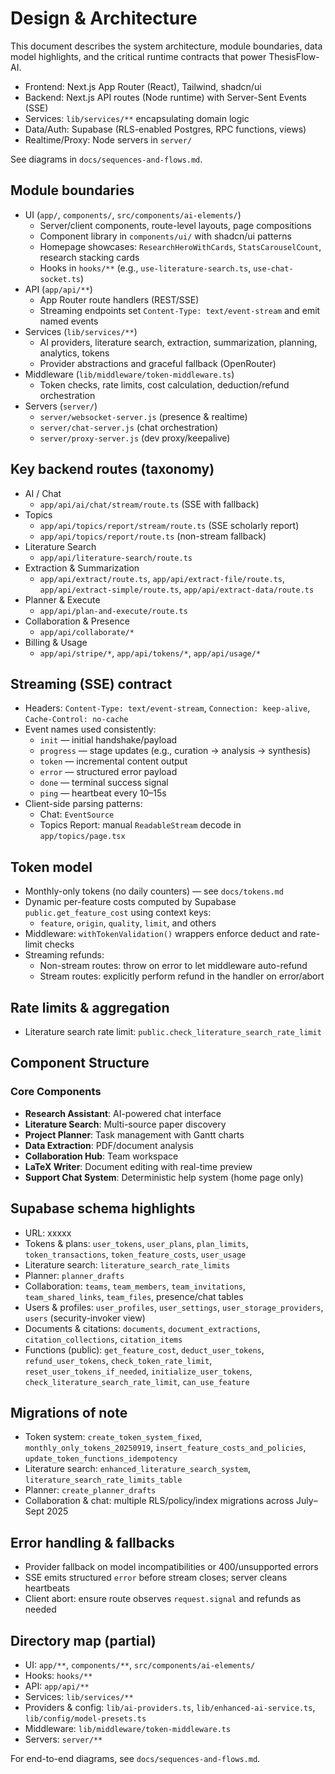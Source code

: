 # Design & Architecture

This document describes the system architecture, module boundaries, data model highlights, and the critical runtime contracts that power ThesisFlow-AI.

- Frontend: Next.js App Router (React), Tailwind, shadcn/ui
- Backend: Next.js API routes (Node runtime) with Server-Sent Events (SSE)
- Services: `lib/services/**` encapsulating domain logic
- Data/Auth: Supabase (RLS-enabled Postgres, RPC functions, views)
- Realtime/Proxy: Node servers in `server/`

See diagrams in `docs/sequences-and-flows.md`.

## Module boundaries
- UI (`app/`, `components/`, `src/components/ai-elements/`)
  - Server/client components, route-level layouts, page compositions
  - Component library in `components/ui/` with shadcn/ui patterns
  - Homepage showcases: `ResearchHeroWithCards`, `StatsCarouselCount`, research stacking cards
  - Hooks in `hooks/**` (e.g., `use-literature-search.ts`, `use-chat-socket.ts`)
- API (`app/api/**`)
  - App Router route handlers (REST/SSE)
  - Streaming endpoints set `Content-Type: text/event-stream` and emit named events
- Services (`lib/services/**`)
  - AI providers, literature search, extraction, summarization, planning, analytics, tokens
  - Provider abstractions and graceful fallback (OpenRouter)
- Middleware (`lib/middleware/token-middleware.ts`)
  - Token checks, rate limits, cost calculation, deduction/refund orchestration
- Servers (`server/`)
  - `server/websocket-server.js` (presence & realtime)
  - `server/chat-server.js` (chat orchestration)
  - `server/proxy-server.js` (dev proxy/keepalive)

## Key backend routes (taxonomy)
- AI / Chat
  - `app/api/ai/chat/stream/route.ts` (SSE with fallback)
- Topics
  - `app/api/topics/report/stream/route.ts` (SSE scholarly report)
  - `app/api/topics/report/route.ts` (non-stream fallback)
- Literature Search
  - `app/api/literature-search/route.ts`
- Extraction & Summarization
  - `app/api/extract/route.ts`, `app/api/extract-file/route.ts`, `app/api/extract-simple/route.ts`, `app/api/extract-data/route.ts`
- Planner & Execute
  - `app/api/plan-and-execute/route.ts`
- Collaboration & Presence
  - `app/api/collaborate/*`
- Billing & Usage
  - `app/api/stripe/*`, `app/api/tokens/*`, `app/api/usage/*`

## Streaming (SSE) contract
- Headers: `Content-Type: text/event-stream`, `Connection: keep-alive`, `Cache-Control: no-cache`
- Event names used consistently:
  - `init` — initial handshake/payload
  - `progress` — stage updates (e.g., curation → analysis → synthesis)
  - `token` — incremental content output
  - `error` — structured error payload
  - `done` — terminal success signal
  - `ping` — heartbeat every 10–15s
- Client-side parsing patterns:
  - Chat: `EventSource`
  - Topics Report: manual `ReadableStream` decode in `app/topics/page.tsx`

## Token model
- Monthly-only tokens (no daily counters) — see `docs/tokens.md`
- Dynamic per-feature costs computed by Supabase `public.get_feature_cost` using context keys:
  - `feature`, `origin`, `quality`, `limit`, and others
- Middleware: `withTokenValidation()` wrappers enforce deduct and rate-limit checks
- Streaming refunds:
  - Non-stream routes: throw on error to let middleware auto-refund
  - Stream routes: explicitly perform refund in the handler on error/abort

## Rate limits & aggregation
- Literature search rate limit: `public.check_literature_search_rate_limit`

## Component Structure

### Core Components
- **Research Assistant**: AI-powered chat interface
- **Literature Search**: Multi-source paper discovery
- **Project Planner**: Task management with Gantt charts
- **Data Extraction**: PDF/document analysis
- **Collaboration Hub**: Team workspace
- **LaTeX Writer**: Document editing with real-time preview
- **Support Chat System**: Deterministic help system (home page only)

## Supabase schema highlights
- URL: xxxxx
- Tokens & plans: `user_tokens`, `user_plans`, `plan_limits`, `token_transactions`, `token_feature_costs`, `user_usage`
- Literature search: `literature_search_rate_limits`
- Planner: `planner_drafts`
- Collaboration: `teams`, `team_members`, `team_invitations`, `team_shared_links`, `team_files`, presence/chat tables
- Users & profiles: `user_profiles`, `user_settings`, `user_storage_providers`, `users` (security-invoker view)
- Documents & citations: `documents`, `document_extractions`, `citation_collections`, `citation_items`
- Functions (public): `get_feature_cost`, `deduct_user_tokens`, `refund_user_tokens`, `check_token_rate_limit`, `reset_user_tokens_if_needed`, `initialize_user_tokens`, `check_literature_search_rate_limit`, `can_use_feature`

## Migrations of note
- Token system: `create_token_system_fixed`, `monthly_only_tokens_20250919`, `insert_feature_costs_and_policies`, `update_token_functions_idempotency`
- Literature search: `enhanced_literature_search_system`, `literature_search_rate_limits_table`
- Planner: `create_planner_drafts`
- Collaboration & chat: multiple RLS/policy/index migrations across July–Sept 2025

## Error handling & fallbacks
- Provider fallback on model incompatibilities or 400/unsupported errors
- SSE emits structured `error` before stream closes; server cleans heartbeats
- Client abort: ensure route observes `request.signal` and refunds as needed

## Directory map (partial)
- UI: `app/**`, `components/**`, `src/components/ai-elements/`
- Hooks: `hooks/**`
- API: `app/api/**`
- Services: `lib/services/**`
- Providers & config: `lib/ai-providers.ts`, `lib/enhanced-ai-service.ts`, `lib/config/model-presets.ts`
- Middleware: `lib/middleware/token-middleware.ts`
- Servers: `server/**`

For end-to-end diagrams, see `docs/sequences-and-flows.md`.
